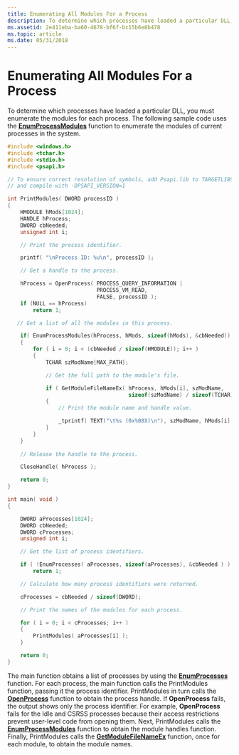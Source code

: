 ```yaml
---
title: Enumerating All Modules For a Process
description: To determine which processes have loaded a particular DLL, you must enumerate the modules for each process. The following sample code uses the EnumProcessModules function to enumerate the modules of current processes in the system.
ms.assetid: 2e411eba-ba60-4678-bf6f-bc15b6e8b478
ms.topic: article
ms.date: 05/31/2018
---
```


# Enumerating All Modules For a Process

To determine which processes have loaded a particular DLL, you must enumerate the modules for each process. The following sample code uses the [**EnumProcessModules**](/windows/desktop/api/Psapi/nf-psapi-enumprocessmodules) function to enumerate the modules of current processes in the system.


```C++
#include <windows.h>
#include <tchar.h>
#include <stdio.h>
#include <psapi.h>

// To ensure correct resolution of symbols, add Psapi.lib to TARGETLIBS
// and compile with -DPSAPI_VERSION=1

int PrintModules( DWORD processID )
{
    HMODULE hMods[1024];
    HANDLE hProcess;
    DWORD cbNeeded;
    unsigned int i;

    // Print the process identifier.

    printf( "\nProcess ID: %u\n", processID );

    // Get a handle to the process.

    hProcess = OpenProcess( PROCESS_QUERY_INFORMATION |
                            PROCESS_VM_READ,
                            FALSE, processID );
    if (NULL == hProcess)
        return 1;

   // Get a list of all the modules in this process.

    if( EnumProcessModules(hProcess, hMods, sizeof(hMods), &cbNeeded))
    {
        for ( i = 0; i < (cbNeeded / sizeof(HMODULE)); i++ )
        {
            TCHAR szModName[MAX_PATH];

            // Get the full path to the module's file.

            if ( GetModuleFileNameEx( hProcess, hMods[i], szModName,
                                      sizeof(szModName) / sizeof(TCHAR)))
            {
                // Print the module name and handle value.

                _tprintf( TEXT("\t%s (0x%08X)\n"), szModName, hMods[i] );
            }
        }
    }
    
    // Release the handle to the process.

    CloseHandle( hProcess );

    return 0;
}

int main( void )
{

    DWORD aProcesses[1024]; 
    DWORD cbNeeded; 
    DWORD cProcesses;
    unsigned int i;

    // Get the list of process identifiers.

    if ( !EnumProcesses( aProcesses, sizeof(aProcesses), &cbNeeded ) )
        return 1;

    // Calculate how many process identifiers were returned.

    cProcesses = cbNeeded / sizeof(DWORD);

    // Print the names of the modules for each process.

    for ( i = 0; i < cProcesses; i++ )
    {
        PrintModules( aProcesses[i] );
    }

    return 0;
}
```



The main function obtains a list of processes by using the [**EnumProcesses**](/windows/desktop/api/Psapi/nf-psapi-enumprocesses) function. For each process, the main function calls the PrintModules function, passing it the process identifier. PrintModules in turn calls the [**OpenProcess**](/windows/desktop/api/processthreadsapi/nf-processthreadsapi-openprocess) function to obtain the process handle. If **OpenProcess** fails, the output shows only the process identifier. For example, **OpenProcess** fails for the Idle and CSRSS processes because their access restrictions prevent user-level code from opening them. Next, PrintModules calls the [**EnumProcessModules**](/windows/desktop/api/Psapi/nf-psapi-enumprocessmodules) function to obtain the module handles function. Finally, PrintModules calls the [**GetModuleFileNameEx**](/windows/desktop/api/Psapi/nf-psapi-getmodulefilenameexa) function, once for each module, to obtain the module names.

 

 